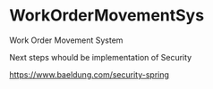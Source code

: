 # WorkOrderMovementSys
Work Order Movement System

Next steps whould be implementation of Security

https://www.baeldung.com/security-spring

